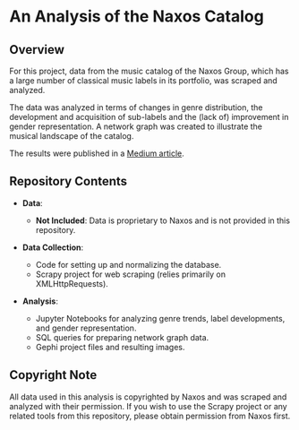 # An Analysis of the Naxos Catalog

## Overview

For this project, data from the music catalog of the Naxos Group, which has a large number of classical music labels in its portfolio, was scraped and analyzed.

The data was analyzed in terms of changes in genre distribution, the development and acquisition of sub-labels and the (lack of) improvement in gender representation. A network graph was created to illustrate the musical landscape of the catalog.

The results were published in a [Medium article](https://medium.com/@jakob.hausladen/exploring-the-naxos-catalogue-ac8a9b2705ba).


## Repository Contents

- **Data**:
  - **Not Included**: Data is proprietary to Naxos and is not provided in this repository.

- **Data Collection**:
  - Code for setting up and normalizing the database.
  - Scrapy project for web scraping (relies primarily on XMLHttpRequests).

- **Analysis**:
  - Jupyter Notebooks for analyzing genre trends, label developments, and gender representation.
  - SQL queries for preparing network graph data.
  - Gephi project files and resulting images.

## Copyright Note

All data used in this analysis is copyrighted by Naxos and was scraped and analyzed with their permission. If you wish to use the Scrapy project or any related tools from this repository, please obtain permission from Naxos first.
